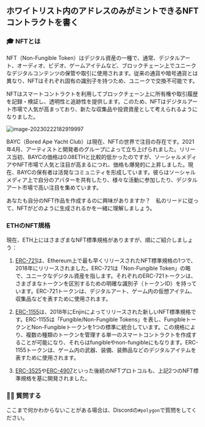 ## ホワイトリスト内のアドレスのみがミントできるNFTコントラクトを書く

### 🎓 NFTとは

NFT（Non-Fungible Token）はデジタル資産の一種で、通常、デジタルアート、オーディオ、ビデオ、ゲームアイテムなど、ブロックチェーン上でユニークなデジタルコンテンツの保管や取引に使用されます。従来の通貨や暗号通貨とは異なり、NFTはそれぞれ固有の識別子を持つため、ユニークで交換不可能です。

NFTはスマートコントラクトを利用してブロックチェーン上に所有権や取引履歴を記録・検証し、透明性と追跡性を提供します。このため、NFTはデジタルアート市場で人気が高まっており、新たな収集品や投資資産として考えられるようになりました。

![image-20230222182919997](/public/images/Polygon-Whitelist-NFT/section-2/2_1_1.png)

BAYC（Bored Ape Yacht Club）は現在、NFTの世界で注目の存在です。2021年4月、アーティストと開発者のグループによって立ち上げられました。リリース当初、BAYCの価格は0.08ETHと比較的低かったのですが、ソーシャルメディアやNFT市場で人気と注目が高まるにつれ、価格も爆発的に上昇しました。現在、BAYCの保有者は活発なコミュニティを形成しています。彼らはソーシャルメディア上で自分のアバターを共有したり、様々な活動に参加したり、デジタルアート市場で高い注目を集めています。

あなたも自分のNFT作品を作成するのに興味がありますか？　私のリードに従って、NFTがどのように生成されるかを一緒に理解しましょう。

### ETHのNFT規格

現在、ETH上にはさまざまなNFT標準規格がありますが、順にご紹介しましょう：

1. [ERC-721](https://eips.ethereum.org/EIPS/eip-721)は、Ethereum上で最も早くリリースされたNFT標準規格の1つで、2018年にリリースされました。ERC-721は「Non-Fungible Token」の略で、ユニークなデジタル資産を指します。それぞれのERC-721トークンは、さまざまなトークンを区別するための明確な識別子（トークンID）を持っています。ERC-721トークンは、デジタルアート、ゲーム内の仮想アイテム、収集品などを表すために使用されます。

2. [ERC-1155](https://eips.ethereum.org/EIPS/eip-1155)は、2018年にEnjinによってリリースされた新しいNFT標準規格です。ERC-1155は「Fungible/Non-Fungible Tokens」を表し、FungibleトークンとNon-Fungibleトークンを1つの標準に統合しています。この規格により、複数の種類のトークンを管理する単一のスマートコントラクトを作成することが可能になり、それらはfungibleやnon-fungibleにもなります。ERC-1155トークンは、ゲーム内の武器、装備、装飾品などのデジタルアイテムを表すために使用されます。

3. [ERC-3525](https://eips.ethereum.org/EIPS/eip-3525)や[ERC-4907](https://eips.ethereum.org/EIPS/eip-4907)といった後続のNFTプロトコルも、上記2つのNFT標準規格を基に開発されました。

### 🙋‍♂️ 質問する
ここまで何かわからないことがある場合は、Discordの`#polygon`で質問をしてください。